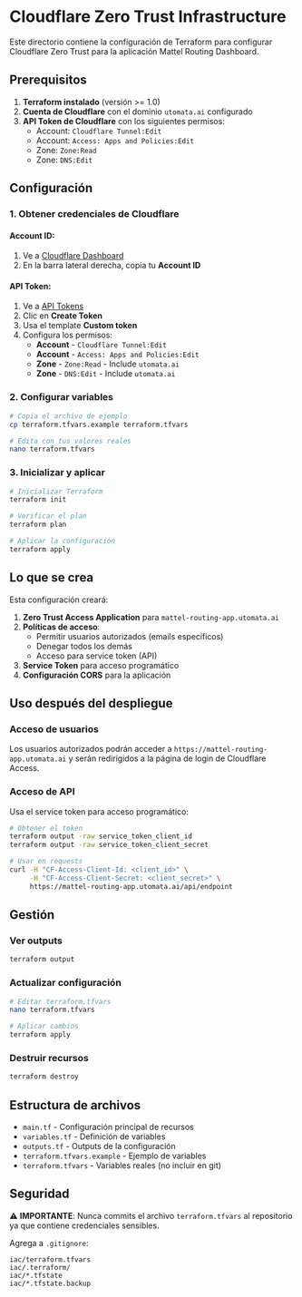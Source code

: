 # Cloudflare Zero Trust Infrastructure

Este directorio contiene la configuración de Terraform para configurar Cloudflare Zero Trust para la aplicación Mattel Routing Dashboard.

## Prerequisitos

1. **Terraform instalado** (versión >= 1.0)
2. **Cuenta de Cloudflare** con el dominio `utomata.ai` configurado
3. **API Token de Cloudflare** con los siguientes permisos:
   - Account: `Cloudflare Tunnel:Edit`
   - Account: `Access: Apps and Policies:Edit`
   - Zone: `Zone:Read`
   - Zone: `DNS:Edit`

## Configuración

### 1. Obtener credenciales de Cloudflare

#### Account ID:
1. Ve a [Cloudflare Dashboard](https://dash.cloudflare.com/)
2. En la barra lateral derecha, copia tu **Account ID**

#### API Token:
1. Ve a [API Tokens](https://dash.cloudflare.com/profile/api-tokens)
2. Clic en **Create Token**
3. Usa el template **Custom token**
4. Configura los permisos:
   - **Account** - `Cloudflare Tunnel:Edit`
   - **Account** - `Access: Apps and Policies:Edit`
   - **Zone** - `Zone:Read` - Include `utomata.ai`
   - **Zone** - `DNS:Edit` - Include `utomata.ai`

### 2. Configurar variables

```bash
# Copia el archivo de ejemplo
cp terraform.tfvars.example terraform.tfvars

# Edita con tus valores reales
nano terraform.tfvars
```

### 3. Inicializar y aplicar

```bash
# Inicializar Terraform
terraform init

# Verificar el plan
terraform plan

# Aplicar la configuración
terraform apply
```

## Lo que se crea

Esta configuración creará:

1. **Zero Trust Access Application** para `mattel-routing-app.utomata.ai`
2. **Políticas de acceso**:
   - Permitir usuarios autorizados (emails específicos)
   - Denegar todos los demás
   - Acceso para service token (API)
3. **Service Token** para acceso programático
4. **Configuración CORS** para la aplicación

## Uso después del despliegue

### Acceso de usuarios
Los usuarios autorizados podrán acceder a `https://mattel-routing-app.utomata.ai` y serán redirigidos a la página de login de Cloudflare Access.

### Acceso de API
Usa el service token para acceso programático:

```bash
# Obtener el token
terraform output -raw service_token_client_id
terraform output -raw service_token_client_secret

# Usar en requests
curl -H "CF-Access-Client-Id: <client_id>" \
     -H "CF-Access-Client-Secret: <client_secret>" \
     https://mattel-routing-app.utomata.ai/api/endpoint
```

## Gestión

### Ver outputs
```bash
terraform output
```

### Actualizar configuración
```bash
# Editar terraform.tfvars
nano terraform.tfvars

# Aplicar cambios
terraform apply
```

### Destruir recursos
```bash
terraform destroy
```

## Estructura de archivos

- `main.tf` - Configuración principal de recursos
- `variables.tf` - Definición de variables
- `outputs.tf` - Outputs de la configuración
- `terraform.tfvars.example` - Ejemplo de variables
- `terraform.tfvars` - Variables reales (no incluir en git)

## Seguridad

⚠️ **IMPORTANTE**: Nunca commits el archivo `terraform.tfvars` al repositorio ya que contiene credenciales sensibles.

Agrega a `.gitignore`:
```
iac/terraform.tfvars
iac/.terraform/
iac/*.tfstate
iac/*.tfstate.backup
``` 
